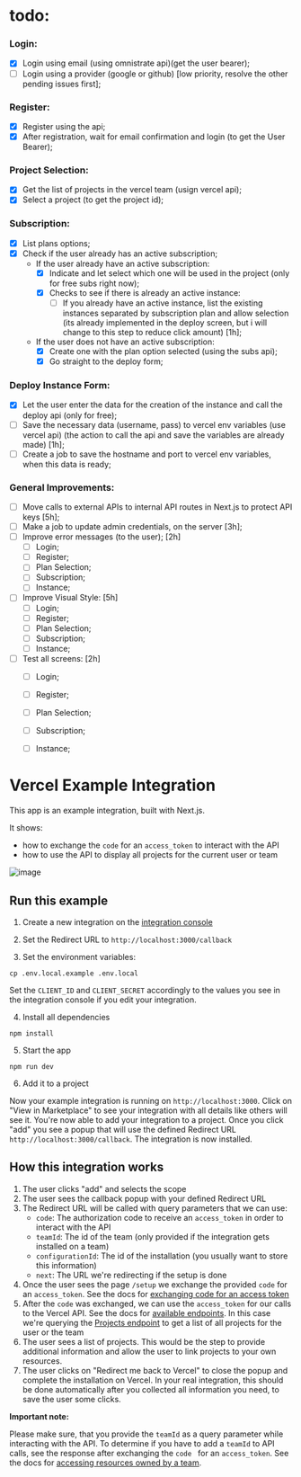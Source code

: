 # todo:
### Login:
- [x] Login using email (using omnistrate api)(get the user bearer);
- [ ] Login using a provider (google or github) [low priority, resolve the other pending issues first];

### Register:
- [x] Register using the api;
- [x] After registration, wait for email confirmation and login (to get the User Bearer);

### Project Selection:
- [x] Get the list of projects in the vercel team (usign vercel api);
- [x] Select a project (to get the project id);

### Subscription:
- [x] List plans options;
- [x] Check if the user already has an active subscription;
  - If the user already have an active subscription:
    - [x] Indicate and let select which one will be used in the project (only for free subs right now);
    - [x] Checks to see if there is already an active instance:
      - [ ] If you already have an active instance, list the existing instances separated by subscription plan and allow selection (its already implemented in the deploy screen, but i will change to this step to reduce click amount) [1h];
  - If the user does not have an active subscription:
    - [x] Create one with the plan option selected (using the subs api);
    - [x] Go straight to the deploy form;

### Deploy Instance Form:
- [x] Let the user enter the data for the creation of the instance and call the deploy api (only for free);
- [ ] Save the necessary data (username, pass) to vercel env variables (use vercel api) (the action to call the api and save the variables are already made) [1h];
- [ ] Create a job to save the hostname and port to vercel env variables, when this data is ready;

### General Improvements:
- [ ] Move calls to external APIs to internal API routes in Next.js to protect API keys [5h];
- [ ] Make a job to update admin credentials, on the server [3h];
- [ ] Improve error messages (to the user); [2h]
  - [ ] Login;
  - [ ] Register;
  - [ ] Plan Selection;
  - [ ] Subscription;
  - [ ] Instance;
- [ ] Improve Visual Style: [5h]
  - [ ] Login;
  - [ ] Register;
  - [ ] Plan Selection;
  - [ ] Subscription;
  - [ ] Instance;
- [ ] Test all screens: [2h]
  - [ ] Login;
  - [ ] Register;
  - [ ] Plan Selection;
  - [ ] Subscription;
  - [ ] Instance;


# Vercel Example Integration

This app is an example integration, built with Next.js.

It shows:

- how to exchange the `code` for an `access_token` to interact with the API
- how to use the API to display all projects for the current user or team


![image](https://user-images.githubusercontent.com/7249920/110459590-7389e500-80cd-11eb-9258-6d6d229c7a50.png)


## Run this example

1. Create a new integration on the [integration console](https://vercel.com/dashboard/integrations/console)

2. Set the Redirect URL to `http://localhost:3000/callback`

3. Set the environment variables:

```
cp .env.local.example .env.local
```

Set the `CLIENT_ID` and `CLIENT_SECRET` accordingly to the values you see in the integration console if you edit your integration.

4. Install all dependencies

```
npm install
```

5. Start the app

```
npm run dev
```

6. Add it to a project

Now your example integration is running on `http://localhost:3000`. Click on "View in Marketplace" to see your integration with all details like others will see it. You're now able to add your integration to a project. Once you click "add" you see a popup that will use the defined Redirect URL `http://localhost:3000/callback`. The integration is now installed.



## How this integration works

1. The user clicks "add" and selects the scope
2. The user sees the callback popup with your defined Redirect URL
3. The Redirect URL will be called with query parameters that we can use:
   - `code`: The authorization code to receive an `access_token` in order to interact with the API
   - `teamId`: The id of the team (only provided if the integration gets installed on a team)
   - `configurationId`: The id of the installation (you usually want to store this information)
   - `next`: The URL we're redirecting if the setup is done
4. Once the user sees the page `/setup` we exchange the provided `code` for an `access_token`. See the docs for [exchanging code for an access token](https://vercel.com/docs/rest-api/vercel-api-integrations#exchange-code-for-access-token)
5. After the `code` was exchanged, we can use the `access_token` for our calls to the Vercel API. See the docs for [available endpoints](https://vercel.com/docs/api#endpoints). In this case we're querying the [Projects endpoint](https://vercel.com/docs/api#endpoints/projects/get-projects) to get a list of all projects for the user or the team
6. The user sees a list of projects. This would be the step to provide additional information and allow the user to link projects to your own resources.
7. The user clicks on "Redirect me back to Vercel" to close the popup and complete the installation on Vercel. In your real integration, this should be done automatically after you collected all information you need, to save the user some clicks.



**Important note:**

Please make sure, that you provide the `teamId` as a query parameter while interacting with the API. To determine if you have to add a `teamId` to API calls, see the response after exchanging the `code ` for an `access_token`. See the docs for [accessing resources owned by a team](https://vercel.com/docs/api#api-basics/authentication/accessing-resources-owned-by-a-team).
